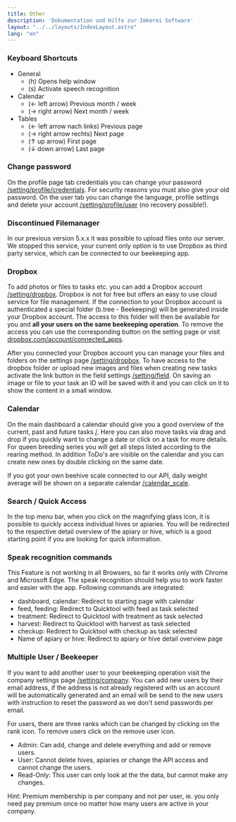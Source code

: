 ```yaml
---
title: Other
description: 'Dokumentation und Hilfe zur Imkerei Software'
layout: "../../layouts/IndexLayout.astro"
lang: "en"
---
```


### Keyboard Shortcuts

- General
  - (h) Opens help window
  - (s) Activate speech recognition
- Calendar
  - (← left arrow) Previous month / week
  - (→ right arrow) Next month / week
- Tables
  - (← left arrow nach links) Previous page
  - (→ right arrow rechts) Next page
  - (↑ up arrow) First page
  - (↓ down arrow) Last page

### Change password

On the profile page tab credentials you can change your password [/setting/profile/credentials](https://app.btree.at/setting/profile/credentials). For security reasons you must also give your old password. On the user tab you can change the language, profile settings and delete your account [/setting/profile/user](https://app.btree.at/setting/profile/user) (no recovery possible!).

### Discontinued Filemanager

In our previous version 5.x.x it was possible to upload files onto our server. We stopped this service, your current only option is to use Dropbox as third party service, which can be connected to our beekeeping app.

### Dropbox

To add photos or files to tasks etc. you can add a Dropbox account [/setting/dropbox](https://app.btree.at/setting/dropbox). Dropbox is not for free but offers an easy to use cloud service for file management. If the connection to your Dropbox account is authenticated a special folder (b.tree - Beekeeping) will be generated inside your Dropbox account. The access to this folder will then be available for you and **all your users on the same beekeeping operation**. To remove the access you can use the corresponding button on the setting page or visit [dropbox.com/account/connected_apps](https://www.dropbox.com/account/connected_apps).

After you connected your Dropbox account you can manage your files and folders on the settings page [/setting/dropbox](https://app.btree.at/setting/dropbox). To have access to the dropbox folder or upload new images and files when creating new tasks activate the link button in the field settings [/setting/field](https://app.btree.at/setting/field). On saving an image or file to your task an ID will be saved with it and you can click on it to show the content in a small window.

### Calendar

On the main dashboard a calendar should give you a good overview of the current, past and future tasks [/](https://app.btree.at/). Here you can also move tasks via drag and drop if you quickly want to change a date or click on a task for more details. For queen breeding series you will get all steps listed according to the rearing method. In addition ToDo's are visible on the calendar and you can create new ones by double clicking on the same date.

If you got your own beehive scale connected to our API, daily weight average will be shown on a separate calendar [/calendar_scale](https://app.btree.at/calendar_scale).

### Search / Quick Access

In the top menu bar, when you click on the magnifying glass icon, it is possible to quickly access individual hives or apiaries. You will be redirected to the respective detail overview of the apiary or hive, which is a good starting point if you are looking for quick information.

### Speak recognition commands

This Feature is not working in all Browsers, so far it works only with Chrome and Microsoft Edge. The speak recognition should help you to work faster and easier with the app. Following commands are integrated:

- dashboard, calendar: Redirect to starting page with calendar
- feed, feeding: Redirect to Quicktool with feed as task selected
- treatment: Redirect to Quicktool with treatment as task selected
- harvest: Redirect to Quicktool with harvest as task selected
- checkup: Redirect to Quicktool with checkup as task selected
- Name of apiary or hive: Redirect to apiary or hive detail overview page

### Multiple User / Beekeeper

If you want to add another user to your beekeeping operation visit the company settings page [/setting/company](https://app.btree.at/setting/company). You can add new users by their email address, if the address is not already registered with us an account will be automatically generated and an email will be send to the new users with instruction to reset the password as we don't send passwords per email.

For users, there are three ranks which can be changed by clicking on the rank icon. To remove users click on the remove user icon.

- Admin: Can add, change and delete everything and add or remove users.
- User: Cannot delete hives, apiaries or change the API access and cannot change the users.
- Read-Only: This user can only look at the the data, but cannot make any changes.

Hint: Premium membership is per company and not per user, ie. you only need pay premium once no matter how many users are active in your company.
